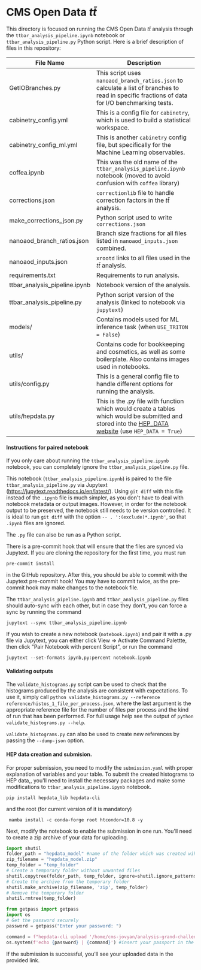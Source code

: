 # CMS Open Data $t\bar{t}$

This directory is focused on running the CMS Open Data $t\bar{t}$ analysis through the `ttbar_analysis_pipeline.ipynb` notebook or `ttbar_analysis_pipeline.py` Python script. Here is a brief description of files in this repository:

| File Name                     | Description                                                                                                                                     |
|-------------------------------|-------------------------------------------------------------------------------------------------------------------------------------------------|
| GetIOBranches.py              | This script uses `nanoaod_branch_ratios.json` to calculate a list of branches to read in specific fractions of data for I/O benchmarking tests. |
| cabinetry_config.yml          | This is a config file for `cabinetry`, which is used to build a statistical workspace.                                                          |
| cabinetry_config_ml.yml       | This is another `cabinetry` config file, but specifically for the Machine Learning observables.                                                 |
| coffea.ipynb                  | This was the old name of the `ttbar_analysis_pipeline.ipynb` notebook (moved to avoid confusion with `coffea` library)                          |
| corrections.json              | `correctionlib` file to handle correction factors in the $t\bar{t}$ analysis.                                                                   |
| make_corrections_json.py      | Python script used to write `corrections.json`                                                                                                  |
| nanoaod_branch_ratios.json    | Branch size fractions for all files listed in `nanoaod_inputs.json` combined.                                                                   |
| nanoaod_inputs.json           | `xrootd` links to all files used in the $t\bar{t}$ analysis.                                                                                    |
| requirements.txt              | Requirements to run analysis.                                                                                                                   |
| ttbar_analysis_pipeline.ipynb | Notebook version of the analysis.                                                                                                               |
| ttbar_analysis_pipeline.py    | Python script version of the analysis (linked to notebook via `jupytext`)                                                                       |
| models/                       | Contains models used for ML inference task (when `USE_TRITON = False`)                                                                          |
| utils/                        | Contains code for bookkeeping and cosmetics, as well as some boilerplate. Also contains images used in notebooks.                               |
| utils/config.py               | This is a general config file to handle different options for running the analysis.                               |
| utils/hepdata.py              | This is the .py file with function which would create a tables which would be submitted and stored into the [HEP_DATA website](https://www.hepdata.net) (use `HEP_DATA = True`)     |

#### Instructions for paired notebook

If you only care about running the `ttbar_analysis_pipeline.ipynb` notebook, you can completely ignore the `ttbar_analysis_pipeline.py` file.

This notebook (`ttbar_analysis_pipeline.ipynb`) is paired to the file `ttbar_analysis_pipeline.py` via Jupytext (https://jupytext.readthedocs.io/en/latest/). Using `git diff` with this file instead of the `.ipynb` file is much simpler, as you don't have to deal with notebook metadata or output images. However, in order for the notebook output to be preserved, the notebook still needs to be version controlled. It is ideal to run `git diff` with the option `-- . ':(exclude)*.ipynb'`, so that `.ipynb` files are ignored. 

The `.py` file can also be run as a Python script.

There is a pre-commit hook that will ensure that the files are synced via Jupytext. If you are cloning the repository for the first time, you must run
```
pre-commit install
```
in the GitHub repository. After this, you should be able to commit with the Jupytext pre-commit hook! You may have to commit twice, as the pre-commit hook may make changes to the notebook file.

The `ttbar_analysis_pipeline.ipynb` and `ttbar_analysis_pipeline.py` files should auto-sync with each other, but in case they don't, you can force a sync by running the command
```
jupytext --sync ttbar_analysis_pipeline.ipynb
```

If you wish to create a new notebook (`notebook.ipynb`) and pair it with a .py file via Jupytext, you can either click View &rArr; Activate Command Palettte, then click "Pair Notebook with percent Script", or run the command
```
jupytext --set-formats ipynb,py:percent notebook.ipynb
```

#### Validating outputs

The `validate_histograms.py` script can be used to check that the histograms produced by the analysis are consistent with expectations.
To use it, simply call `python validate_histograms.py --reference reference/histos_1_file_per_process.json`, where the last
argument is the appropriate reference file for the number of files per process and the kind of run that has been performed.
For full usage help see the output of `python validate_histograms.py --help`.

`validate_histograms.py` can also be used to create new references by passing the `--dump-json` option.

#### HEP data creation and submision.
For proper submission, you need to modify the `submission.yaml` with proper explanation of variables and your table.
To submit the created histograms to HEP data,, you'll need to install the necessary packages and make some modifications to `ttbar_analysis_pipeline.ipynb` notebook.
``` console
pip install hepdata_lib hepdata-cli
```
and the root (for current version of it is mandatory)
```console 
 mamba install -c conda-forge root htcondor=10.8 -y
```
Next, modify the notebook to enable the submission in one run. You'll need to create a zip archive of your data for uploading.

```python
import shutil
folder_path = "hepdata_model" #name of the folder which was created wiht hepdata syntax
zip_filename = "hepdata_model.zip"
temp_folder = "temp_folder"
# Create a temporary folder without unwanted files
shutil.copytree(folder_path, temp_folder, ignore=shutil.ignore_patterns('.ipynb_checkpoints'))
# Create the archive from the temporary folder
shutil.make_archive(zip_filename, 'zip', temp_folder)
# Remove the temporary folder
shutil.rmtree(temp_folder)
```

```python
from getpass import getpass
import os
# Get the password securely
password = getpass("Enter your password: ")

command = f"hepdata-cli upload '/home/cms-jovyan/analysis-grand-challenge/analyses/cms-open-data-ttbar/hepdata_model.zip.zip' -e yourname.yoursurname@cern.ch"
os.system(f'echo {password} | {command}') #insert your passport in the actived window
```
If the submission is successful, you'll see your uploaded data in the provided link.

